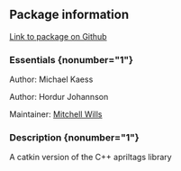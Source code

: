 <div id='apriltags-autogenerated' markdown='1'>


<!-- do not edit this file, autogenerated -->

## Package information 

[Link to package on Github](github:org=duckietown,repo=Software,path=apriltags_ros/apriltags,branch=master18)

### Essentials {nonumber="1"}

Author: Michael Kaess

Author: Hordur Johannson

Maintainer: [Mitchell Wills](mailto:mwills@wpi.edu)

### Description {nonumber="1"}

A catkin version of the C++ apriltags library



</div>

